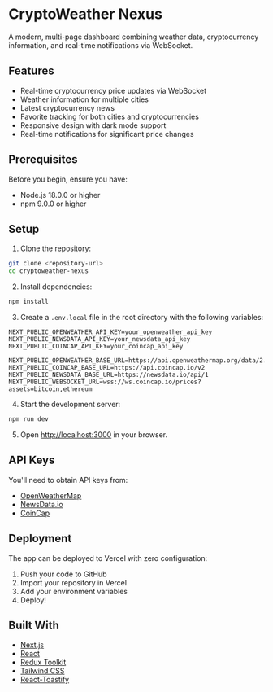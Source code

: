 # CryptoWeather Nexus

A modern, multi-page dashboard combining weather data, cryptocurrency information, and real-time notifications via WebSocket.

## Features

- Real-time cryptocurrency price updates via WebSocket
- Weather information for multiple cities
- Latest cryptocurrency news
- Favorite tracking for both cities and cryptocurrencies
- Responsive design with dark mode support
- Real-time notifications for significant price changes

## Prerequisites

Before you begin, ensure you have:
- Node.js 18.0.0 or higher
- npm 9.0.0 or higher

## Setup

1. Clone the repository:
```bash
git clone <repository-url>
cd cryptoweather-nexus
```

2. Install dependencies:
```bash
npm install
```

3. Create a `.env.local` file in the root directory with the following variables:
```env
NEXT_PUBLIC_OPENWEATHER_API_KEY=your_openweather_api_key
NEXT_PUBLIC_NEWSDATA_API_KEY=your_newsdata_api_key
NEXT_PUBLIC_COINCAP_API_KEY=your_coincap_api_key

NEXT_PUBLIC_OPENWEATHER_BASE_URL=https://api.openweathermap.org/data/2.5
NEXT_PUBLIC_COINCAP_BASE_URL=https://api.coincap.io/v2
NEXT_PUBLIC_NEWSDATA_BASE_URL=https://newsdata.io/api/1
NEXT_PUBLIC_WEBSOCKET_URL=wss://ws.coincap.io/prices?assets=bitcoin,ethereum
```

4. Start the development server:
```bash
npm run dev
```

5. Open [http://localhost:3000](http://localhost:3000) in your browser.

## API Keys

You'll need to obtain API keys from:
- [OpenWeatherMap](https://openweathermap.org/api)
- [NewsData.io](https://newsdata.io/)
- [CoinCap](https://docs.coincap.io/)

## Deployment

The app can be deployed to Vercel with zero configuration:

1. Push your code to GitHub
2. Import your repository in Vercel
3. Add your environment variables
4. Deploy!

## Built With

- [Next.js](https://nextjs.org/)
- [React](https://reactjs.org/)
- [Redux Toolkit](https://redux-toolkit.js.org/)
- [Tailwind CSS](https://tailwindcss.com/)
- [React-Toastify](https://fkhadra.github.io/react-toastify/)
